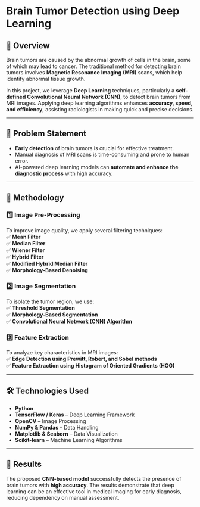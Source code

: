 # Brain Tumor Detection using Deep Learning

## 📌 Overview  
Brain tumors are caused by the abnormal growth of cells in the brain, some of which may lead to cancer. The traditional method for detecting brain tumors involves **Magnetic Resonance Imaging (MRI)** scans, which help identify abnormal tissue growth.  

In this project, we leverage **Deep Learning** techniques, particularly a **self-defined Convolutional Neural Network (CNN)**, to detect brain tumors from MRI images. Applying deep learning algorithms enhances **accuracy, speed, and efficiency**, assisting radiologists in making quick and precise decisions.  

---

## 🏥 Problem Statement  
- **Early detection** of brain tumors is crucial for effective treatment.  
- Manual diagnosis of MRI scans is time-consuming and prone to human error.  
- AI-powered deep learning models can **automate and enhance the diagnostic process** with high accuracy.  

---

## 🔬 Methodology  

### 1️⃣ Image Pre-Processing  
To improve image quality, we apply several filtering techniques:  
✅ **Mean Filter**  
✅ **Median Filter**  
✅ **Wiener Filter**  
✅ **Hybrid Filter**  
✅ **Modified Hybrid Median Filter**  
✅ **Morphology-Based Denoising**  

### 2️⃣ Image Segmentation  
To isolate the tumor region, we use:  
✅ **Threshold Segmentation**  
✅ **Morphology-Based Segmentation**  
✅ **Convolutional Neural Network (CNN) Algorithm**  

### 3️⃣ Feature Extraction  
To analyze key characteristics in MRI images:  
✅ **Edge Detection using Prewitt, Robert, and Sobel methods**  
✅ **Feature Extraction using Histogram of Oriented Gradients (HOG)**  

---

## 🛠️ Technologies Used  
- **Python**  
- **TensorFlow / Keras** – Deep Learning Framework  
- **OpenCV** – Image Processing  
- **NumPy & Pandas** – Data Handling  
- **Matplotlib & Seaborn** – Data Visualization  
- **Scikit-learn** – Machine Learning Algorithms  

---

## 🎯 Results  
The proposed **CNN-based model** successfully detects the presence of brain tumors with **high accuracy**. The results demonstrate that deep learning can be an effective tool in medical imaging for early diagnosis, reducing dependency on manual assessment.  
